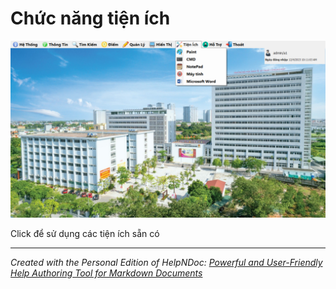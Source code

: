 # Chức năng tiện ích

![Image](<lib/Screenshot%202023-12-04%20101154.png>)

Click để sử dụng các tiện ích sẵn có

***
_Created with the Personal Edition of HelpNDoc: [Powerful and User-Friendly Help Authoring Tool for Markdown Documents](<https://www.helpndoc.com/feature-tour/markdown-import-export-using-helpndoc-help-authoring-tool/>)_
